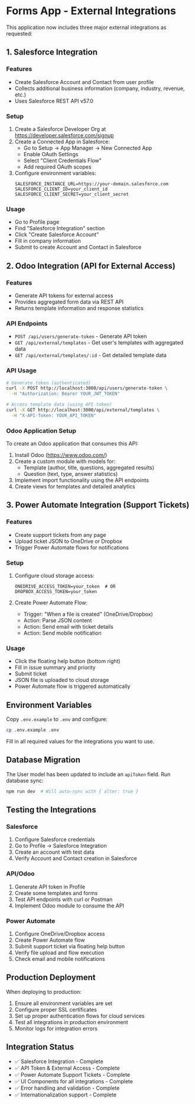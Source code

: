 # Forms App - External Integrations

This application now includes three major external integrations as requested:

## 1. Salesforce Integration

### Features
- Create Salesforce Account and Contact from user profile
- Collects additional business information (company, industry, revenue, etc.)
- Uses Salesforce REST API v57.0

### Setup
1. Create a Salesforce Developer Org at https://developer.salesforce.com/signup
2. Create a Connected App in Salesforce:
   - Go to Setup → App Manager → New Connected App
   - Enable OAuth Settings
   - Select "Client Credentials Flow" 
   - Add required OAuth scopes
3. Configure environment variables:
   ```
   SALESFORCE_INSTANCE_URL=https://your-domain.salesforce.com
   SALESFORCE_CLIENT_ID=your_client_id
   SALESFORCE_CLIENT_SECRET=your_client_secret
   ```

### Usage
- Go to Profile page
- Find "Salesforce Integration" section
- Click "Create Salesforce Account"
- Fill in company information
- Submit to create Account and Contact in Salesforce

## 2. Odoo Integration (API for External Access)

### Features
- Generate API tokens for external access
- Provides aggregated form data via REST API
- Returns template information and response statistics

### API Endpoints
- `POST /api/users/generate-token` - Generate API token
- `GET /api/external/templates` - Get user's templates with aggregated data
- `GET /api/external/templates/:id` - Get detailed template data

### API Usage
```bash
# Generate token (authenticated)
curl -X POST http://localhost:3000/api/users/generate-token \
  -H "Authorization: Bearer YOUR_JWT_TOKEN"

# Access template data (using API token)
curl -X GET http://localhost:3000/api/external/templates \
  -H "X-API-Token: YOUR_API_TOKEN"
```

### Odoo Application Setup
To create an Odoo application that consumes this API:

1. Install Odoo (https://www.odoo.com/)
2. Create a custom module with models for:
   - Template (author, title, questions, aggregated results)
   - Question (text, type, answer statistics)
3. Implement import functionality using the API endpoints
4. Create views for templates and detailed analytics

## 3. Power Automate Integration (Support Tickets)

### Features
- Create support tickets from any page
- Upload ticket JSON to OneDrive or Dropbox
- Trigger Power Automate flows for notifications

### Setup
1. Configure cloud storage access:
   ```
   ONEDRIVE_ACCESS_TOKEN=your_token  # OR
   DROPBOX_ACCESS_TOKEN=your_token
   ```

2. Create Power Automate Flow:
   - Trigger: "When a file is created" (OneDrive/Dropbox)
   - Action: Parse JSON content
   - Action: Send email with ticket details
   - Action: Send mobile notification

### Usage
- Click the floating help button (bottom right)
- Fill in issue summary and priority
- Submit ticket
- JSON file is uploaded to cloud storage
- Power Automate flow is triggered automatically

## Environment Variables

Copy `.env.example` to `.env` and configure:

```bash
cp .env.example .env
```

Fill in all required values for the integrations you want to use.

## Database Migration

The User model has been updated to include an `apiToken` field. Run database sync:

```bash
npm run dev  # Will auto-sync with { alter: true }
```

## Testing the Integrations

### Salesforce
1. Configure Salesforce credentials
2. Go to Profile → Salesforce Integration
3. Create an account with test data
4. Verify Account and Contact creation in Salesforce

### API/Odoo
1. Generate API token in Profile
2. Create some templates and forms
3. Test API endpoints with curl or Postman
4. Implement Odoo module to consume the API

### Power Automate
1. Configure OneDrive/Dropbox access
2. Create Power Automate flow
3. Submit support ticket via floating help button
4. Verify file upload and flow execution
5. Check email and mobile notifications

## Production Deployment

When deploying to production:
1. Ensure all environment variables are set
2. Configure proper SSL certificates
3. Set up proper authentication flows for cloud services
4. Test all integrations in production environment
5. Monitor logs for integration errors

## Integration Status

- ✅ Salesforce Integration - Complete
- ✅ API Token & External Access - Complete  
- ✅ Power Automate Support Tickets - Complete
- ✅ UI Components for all integrations - Complete
- ✅ Error handling and validation - Complete
- ✅ Internationalization support - Complete
